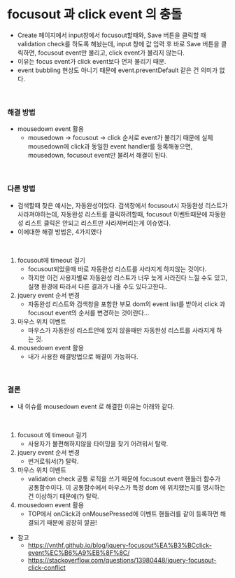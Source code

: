 # focusout 과 click event 의 충돌

- Create 페이지에서 input창에서 focusout할때와, Save 버튼을 클릭할 때 validation check를 하도록 해놨는데,
input 창에 값 입력 후 바로 Save 버튼을 클릭하면, focusout event만 불리고, click event가 불리지 않는다.
- 이유는 focus event가 click event보다 먼저 불리기 때문. 
- event bubbling 현상도 아니기 때문에 event.preventDefault 같은 건 의미가 없다. 

<br>

### 해결 방법
- mousedown event 활용
  - mousedown -> focusout -> click 순서로 event가 불리기 때문에 실제 mousedown에 click과 동일한 event handler를 등록해놓으면, 
    mousedown, focusout event만 불려서 해결이 된다.
    
<br>

### 다른 방법
- 검색할때 찾은 예시는, 자동완성이었다. 검색창에서 focusout시 자동완성 리스트가 사라져야하는데, 자동완성 리스트를 클릭하려할때, focusout 이벤트때문에 자동완성 리스트 클릭은 안되고 리스트만 사라져버리는게 이슈였다.
- 이에대한 해결 방법은, 4가지였다

<br>

1. focusout에 timeout 걸기
   - focusout되었을때 바로 자동완성 리스트를 사라지게 하지않는 것이다.
   - 하지만 이건 사용자별로 자동완성 리스트가 너무 늦게 사라진다 느낄 수도 있고, 실행 환경에 따라서 다른 결과가 나올 수도 있다고한다..
2. jquery event 순서 변경
   - 자동완성 리스트와 검색창을 포함한 부모 dom의 event list를 받아서 click 과 focusout event의 순서를 변경하는 것이란다...
3. 마우스 위치 이벤트
   - 마우스가 자동완성 리스트안에 있지 않을때만 자동완성 리스트를 사라지게 하는 것. 
4. mousedown event 활용
   - 내가 사용한 해결방법으로 해결이 가능하다.
  
<br>

### 결론
- 내 이슈를 mousedown event 로 해결한 이유는 아래와 같다.

<br>

1. focusout 에 timeout 걸기
   - 사용자가 불편해하지않을 타이밍을 찾기 어려워서 탈락.
2. jquery event 순서 변경
   - 번거로워서(?) 탈락.
3. 마우스 위치 이벤트
   - validation check 공통 로직을 쓰기 때문에 focusout event 핸들러 함수가 공통함수이다.
이 공통함수에서 마우스가 특정 dom 에 위치했는지를 명시하는건 이상하기 때문에(?) 탈락.
4. mousedown event 활용
   - TOP에서 onClick과 onMousePressed에 이벤트 핸들러를 같이 등록하면 해결되기 때문에 굉장히 깔끔!



- 참고
  - https://vnthf.github.io/blog/jquery-focusout%EA%B3%BCclick-event%EC%B6%A9%EB%8F%8C/
  - https://stackoverflow.com/questions/13980448/jquery-focusout-click-conflict

